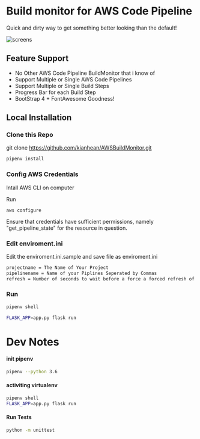 # Build monitor for AWS Code Pipeline
Quick and dirty way to get something better looking than the default!

![screens](https://user-images.githubusercontent.com/5037305/32870256-f684fe9e-cab5-11e7-9d69-1ef4798d24c2.png)

## Feature Support

- No Other AWS Code Pipeline BuildMonitor that i know of
- Support Multiple or Single AWS Code Pipelines
- Support Multiple or Single Build Steps
- Progress Bar for each Build Step
- BootStrap 4 + FontAwesome Goodness!

## Local Installation
### Clone this Repo
git clone https://github.com/kianhean/AWSBuildMonitor.git

```bash
pipenv install
```

### Config AWS Credentials
Intall AWS CLI on computer

Run 

```
aws configure
```

Ensure that credentials have sufficient permissions, namely "get_pipeline_state" for the resource in question.

### Edit enviroment.ini
Edit the enviroment.ini.sample and save file as enviroment.ini

```bash
projectname = The Name of Your Project
pipelinename = Name of your Piplines Seperated by Commas
refresh = Number of seconds to wait before a force a forced refresh of the monitor
```

### Run
```bash
pipenv shell

FLASK_APP=app.py flask run
```

# Dev Notes
#### init pipenv

```bash
pipenv --python 3.6
```

#### activiting virtualenv

```bash
pipenv shell
FLASK_APP=app.py flask run
```

#### Run Tests
```bash
python -m unittest
```
